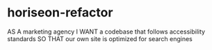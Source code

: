 # horiseon-refactor
AS A marketing agency
I WANT a codebase that follows accessibility standards
SO THAT our own site is optimized for search engines
